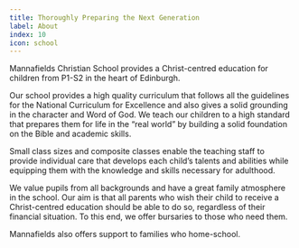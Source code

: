 ```yaml
---
title: Thoroughly Preparing the Next Generation
label: About
index: 10
icon: school
---
```


Mannafields Christian School provides a Christ-centred education for children from P1-S2 in the heart of Edinburgh.

Our school provides a high quality curriculum that follows all the guidelines for the National Curriculum for Excellence and also gives a solid grounding in the character and Word of God. We teach our children to a high standard that prepares them for life in the “real world” by building a solid foundation on the Bible and academic skills.

Small class sizes and composite classes enable the teaching staff to provide individual care that develops each child’s talents and abilities while equipping them with the knowledge and skills necessary for adulthood.

We value pupils from all backgrounds and have a great family atmosphere in the school. Our aim is that all parents who wish their child to receive a Christ-centred education should be able to do so, regardless of their financial situation. To this end, we offer bursaries to those who need them.

Mannafields also offers support to families who home-school.
